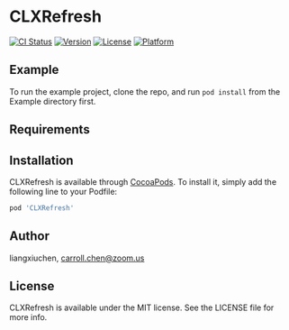 # CLXRefresh

[![CI Status](https://img.shields.io/travis/liangxiuchen/CLXRefresh.svg?style=flat)](https://travis-ci.org/liangxiuchen/CLXRefresh)
[![Version](https://img.shields.io/cocoapods/v/CLXRefresh.svg?style=flat)](https://cocoapods.org/pods/CLXRefresh)
[![License](https://img.shields.io/cocoapods/l/CLXRefresh.svg?style=flat)](https://cocoapods.org/pods/CLXRefresh)
[![Platform](https://img.shields.io/cocoapods/p/CLXRefresh.svg?style=flat)](https://cocoapods.org/pods/CLXRefresh)

## Example

To run the example project, clone the repo, and run `pod install` from the Example directory first.

## Requirements

## Installation

CLXRefresh is available through [CocoaPods](https://cocoapods.org). To install
it, simply add the following line to your Podfile:

```ruby
pod 'CLXRefresh'
```

## Author

liangxiuchen, carroll.chen@zoom.us

## License

CLXRefresh is available under the MIT license. See the LICENSE file for more info.
